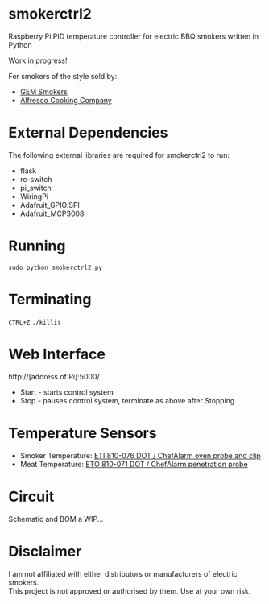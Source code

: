 # smokerctrl2
Raspberry Pi PID temperature controller for electric BBQ smokers written in Python

Work in progress!

For smokers of the style sold by:
* [GEM Smokers](https://www.gemsmokers.co.uk/product/gem-2-tier-electric-smoker/)
* [Alfresco Cooking Company](https://www.alfrescocookingcompany.co.uk/product-page/copy-of-electric-smoker-1100w)

# External Dependencies
The following external libraries are required for smokerctrl2 to run:
* flask
* rc-switch
* pi_switch
* WiringPi
* Adafruit_GPIO.SPI
* Adafruit_MCP3008

# Running
`sudo python smokerctrl2.py`

# Terminating
`CTRL+Z`
`./killit`

# Web Interface
http://[address of Pi]:5000/

* Start - starts control system
* Stop - pauses control system, terminate as above after Stopping

# Temperature Sensors
* Smoker Temperature: [ETI 810-076 DOT / ChefAlarm oven probe and clip](https://thermometer.co.uk/probes-leads-fittings/1186-dot-oven-probe-and-clip.html?search_query=%09810-076&results=1)
* Meat Temperature: [ETO 810-071 DOT / ChefAlarm penetration probe](https://thermometer.co.uk/probes-leads-fittings/1100-dot-chefalarm-penetration-probe.html?search_query=%09810-071+%09+&results=3)

# Circuit
Schematic and BOM a WIP...

# Disclaimer
I am not affiliated with either distributors or manufacturers of electric smokers.  
This project is not approved or authorised by them.  Use at your own risk.

